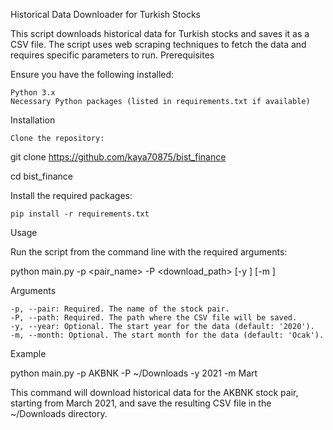 Historical Data Downloader for Turkish Stocks

This script downloads historical data for Turkish stocks and saves it as a CSV file. The script uses web scraping techniques to fetch the data and requires specific parameters to run.
Prerequisites

Ensure you have the following installed:

    Python 3.x
    Necessary Python packages (listed in requirements.txt if available)

Installation

    Clone the repository:

git clone https://github.com/kaya70875/bist_finance

cd bist_finance

Install the required packages:

    pip install -r requirements.txt

Usage

Run the script from the command line with the required arguments:

python main.py -p <pair_name> -P <download_path> [-y <year>] [-m <month>]

Arguments

    -p, --pair: Required. The name of the stock pair.
    -P, --path: Required. The path where the CSV file will be saved.
    -y, --year: Optional. The start year for the data (default: '2020').
    -m, --month: Optional. The start month for the data (default: 'Ocak').

Example

python main.py -p AKBNK -P ~/Downloads -y 2021 -m Mart

This command will download historical data for the AKBNK stock pair, starting from March 2021, and save the resulting CSV file in the ~/Downloads directory.
